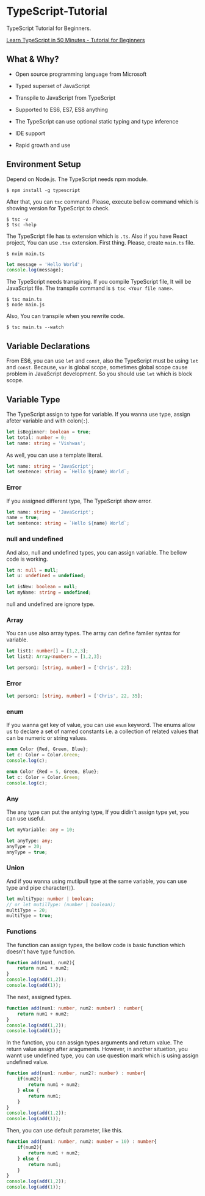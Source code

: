 # TypeScript-Tutorial
TypeScript Tutorial for Beginners.

[Learn TypeScript in 50 Minutes - Tutorial for Beginners](https://www.youtube.com/watch?v=WBPrJSw7yQA)

## What & Why?
- Open source programming language from Microsoft
- Typed superset of JavaScript
- Transpile to JavaScript from TypeScript
- Supported to ES6, ES7, ES8 anything

- The TypeScript can use optional static typing and type inference
- IDE support
- Rapid growth and use

## Environment Setup
Depend on Node.js. The TypeScript needs npm module.
```
$ npm install -g typescript
```
After that, you can `tsc` command. Please, execute bellow command which is showing version for TypeScript to check.
```
$ tsc -v
$ tsc -help
```

The TypeScript file has ts extension which is `.ts`. Also if you have React project, You can use `.tsx` extension.
First thing. Please, create `main.ts` file.

```
$ nvim main.ts
```

```main.ts
let message = 'Hello World';
console.log(message);
```

The TypeScript needs transpiring. If you compile TypeScript file, It will be JavaScript file. The transpile command is `$ tsc <Your file name>`.
```
$ tsc main.ts
$ node main.js
```

Also, You can transpile when you rewrite code.
```
$ tsc main.ts --watch
```

## Variable Declarations
From ES6, you can use `let` and `const`, also the TypeScript must be using `let` and `const`. Because, `var` is global scope, sometimes global scope cause problem in JavaScript development. So you should use `let` which is block scope.

## Variable Type
The TypeScript assign to type for variable. If you wanna use type, assign afeter variable and with colon(`:`).
```main.ts
let isBeginner: boolean = true;
let total: number = 0;
let name: string = 'Vishwas';
```

As well, you can use a template literal.
```main.ts
let name: string = 'JavaScript';
let sentence: string = `Hello ${name} World`;
```
### Error
If you assigned different type, The TypeScript show error.
```main.ts
let name: string = 'JavaScript';
name = true;
let sentence: string = `Hello ${name} World`;
```
### null and undefined
And also, null and undefined types, you can assign variable. The bellow code is working.
```main.ts
let n: null = null;
let u: undefined = undefined;

let isNew: boolean = null;
let myName: string = undefined;
```
null and undefined are ignore type.


### Array
You can use also array types. The array can define familer syntax for variable.
```main.ts
let list1: number[] = [1,2,3];
let list2: Array<number> = [1,2,3];

let person1: [string, number] = ['Chris', 22];
```

### Error
```maint.ts
let person1: [string, number] = ['Chris', 22, 35];
```

### enum
If you wanna get key of value, you can use `enum` keyword. The enums allow us to declare a set of named constants i.e. a collection of related values that can be numeric or string values.
```main.ts
enum Color {Red, Green, Blue};
let c: Color = Color.Green;
console.log(c);
```


```main.ts
enum Color {Red = 5, Green, Blue};
let c: Color = Color.Green;
console.log(c);
```


### Any
The any type can put the antying type, If you didin't assign type yet, you can use useful.
```main.ts
let myVariable: any = 10;
```

```main.ts
let anyType: any;
anyType = 20;
anyType = true;
```

### Union
And if you wanna using mutilpull type at the same variable, you can use type and pipe character(`|`).
```main.ts
let multiType: number | boolean;
// or let mutilType: (number | boolean);
multiType = 20;
multiType = true;
```

### Functions
The function can assign types, the bellow code is basic function which doesn't have type function.
```main.ts
function add(num1, num2){
    return num1 + num2;
}
console.log(add(1,2));
console.log(add(1));
```
The next, assigned types.
```main.ts
function add(num1: number, num2: number) : number{
    return num1 + num2;
}
console.log(add(1,2));
console.log(add(1));
```
In the function, you can assign types arguments and return value. The return value assign after araguments. However, in another situetion, you wannt use undefined type, you can use question mark which is using assign undefined value.
```main.ts
function add(num1: number, num2?: number) : number{
    if(num2){
        return num1 + num2;
    } else {
        return num1;
    }
}
console.log(add(1,2));
console.log(add(1));
```
Then, you can use default parameter, like this.
```main.ts
function add(num1: number, num2: number = 10) : number{
    if(num2){
        return num1 + num2;
    } else {
        return num1;
    }
}
console.log(add(1,2));
console.log(add(1));
```


